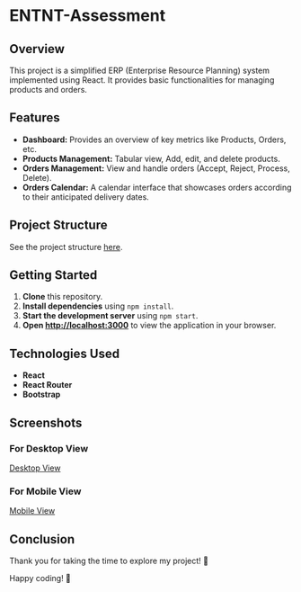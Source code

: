 # ENTNT-Assessment

## Overview

This project is a simplified ERP (Enterprise Resource Planning) system implemented using React. It provides basic functionalities for managing products and orders.

## Features

- **Dashboard:** Provides an overview of key metrics like Products, Orders, etc.
- **Products Management:** Tabular view, Add, edit, and delete products.
- **Orders Management:** View and handle orders (Accept, Reject, Process, Delete).
- **Orders Calendar:** A calendar interface that showcases orders according to their anticipated delivery dates.

## Project Structure

See the project structure [here](https://github.com/ganeshreddyt/ENTNT-Assessment/blob/main/Project%20Structure.png).

## Getting Started

1. **Clone** this repository.
2. **Install dependencies** using `npm install`.
3. **Start the development server** using `npm start`.
4. **Open [http://localhost:3000](http://localhost:3000)** to view the application in your browser.

## Technologies Used

- **React**
- **React Router**
- **Bootstrap**

## Screenshots

### For Desktop View
[Desktop View](https://github.com/ganeshreddyt/ENTNT-Assessment/blob/main/Desktop%20View)

### For Mobile View
[Mobile View](https://github.com/ganeshreddyt/ENTNT-Assessment/blob/main/Mobile%20View)

## Conclusion

Thank you for taking the time to explore my project! 🚀

Happy coding! 🎉
